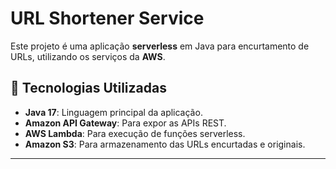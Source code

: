 # URL Shortener Service

Este projeto é uma aplicação **serverless** em Java para encurtamento de URLs, utilizando os serviços da **AWS**.

## 🚀 Tecnologias Utilizadas

- **Java 17**: Linguagem principal da aplicação.
- **Amazon API Gateway**: Para expor as APIs REST.
- **AWS Lambda**: Para execução de funções serverless.
- **Amazon S3**: Para armazenamento das URLs encurtadas e originais.

---
